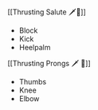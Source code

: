 [[Thrusting Salute 🗡️🫡]]

- Block
- Kick
- Heelpalm

[[Thrusting Prongs 🗡️ 🍴]]

- Thumbs
- Knee
- Elbow
